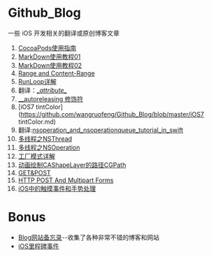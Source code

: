 # Github_Blog



一些 iOS 开发相关的翻译或原创博客文章

1. [CocoaPods使用指南](https://github.com/wangruofeng/Github_Blog/blob/master/CocoaPods使用指南.md)
2. [MarkDown使用教程01](https://github.com/wangruofeng/Github_Blog/blob/master/MarkDown使用教程01.md)
3. [MarkDown使用教程02](https://github.com/wangruofeng/Github_Blog/blob/master/MarkDown使用教程02.md)
4. [Range and Content-Range](https://github.com/wangruofeng/Github_Blog/blob/master/Range和Content-Range.md)
5. [RunLoop详解](https://github.com/wangruofeng/Github_Blog/blob/master/RunLoop详解.md)
6. 翻译：[\__attribute\__](https://github.com/wangruofeng/Github_Blog/blob/master/__attribute__.md)
7. [__autoreleasing 修饰符](https://github.com/wangruofeng/Github_Blog/blob/master/__autoreleasing的理解.md)
8. [iOS7 tintColor](https://github.com/wangruofeng/Github_Blog/blob/master/iOS7 tintColor.md)
9. 翻译:[nsoperation_and_nsoperationqueue_tutorial_in_swift](https://github.com/wangruofeng/Github_Blog/blob/master/nsoperation_and_nsoperationqueue_tutorial_in_swift.md)
10. [多线程之NSThread](https://github.com/wangruofeng/Github_Blog/blob/master/多线程之NSThread.md)
11. [多线程之NSOperation](https://github.com/wangruofeng/Github_Blog/blob/master/多线程之NSOperation.md)
12. [工厂模式详解](https://github.com/wangruofeng/Github_Blog/blob/master/工厂模式详解.md)
13. [动画绘制CAShapeLayer的路径CGPath](https://github.com/wangruofeng/Github_Blog/blob/master/动画绘制CAShapeLayer的路径CGPath.md)
14. [GET&POST](https://github.com/wangruofeng/Github_Blog/blob/master/GET%26POST.md)
15. [HTTP POST And Multipart Forms](https://github.com/wangruofeng/Github_Blog/blob/master/http_post_and_multipart_forms.md)
16. [iOS中的触摸事件和手势处理](https://github.com/wangruofeng/Github_Blog/blob/master/iOS中的触摸事件和手势处理.md)


# Bonus
* [Blog网站备忘录](https://github.com/wangruofeng/Github_Blog/blob/master/Blog网站备忘录.md)--收集了各种非常不错的博客和网站
* [iOS里程碑事件](https://github.com/wangruofeng/Github_Blog/blob/master/iOS里程碑事件.md)
